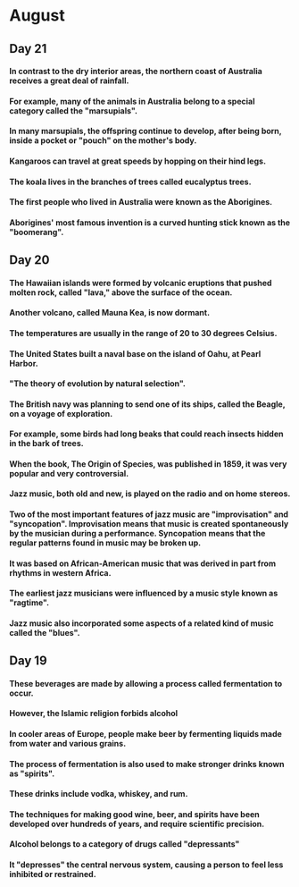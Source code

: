 # August
## Day 21
#### In contrast to the dry interior areas, the northern coast of Australia receives a great deal of rainfall.

#### For example, many of the animals in Australia belong to a special category called the "marsupials".

#### In many marsupials, the offspring continue to develop, after being born, inside a pocket or "pouch" on the mother's body.

#### Kangaroos can travel at great speeds by hopping on their hind legs.

#### The koala lives in the branches of trees called eucalyptus trees.

#### The first people who lived in Australia were known as the Aborigines.

#### Aborigines' most famous invention is a curved hunting stick known as the "boomerang".



## Day 20
#### The Hawaiian islands were formed by volcanic eruptions that pushed molten rock, called "lava," above the surface of the ocean.

#### Another volcano, called Mauna Kea, is now dormant.

#### The temperatures are usually in the range of 20 to 30 degrees Celsius.

#### The United States built a naval base on the island of Oahu, at Pearl Harbor.

#### "The theory of evolution by natural selection".

#### The British navy was planning to send one of its ships, called the Beagle, on a voyage of exploration.

#### For example, some birds had long beaks that could reach insects hidden in the bark of trees.

#### When the book, The Origin of Species, was published in 1859, it was very popular and very controversial.

#### Jazz music, both old and new, is played on the radio and on home stereos.

#### Two of the most important features of jazz music are "improvisation" and "syncopation". Improvisation means that music is created spontaneously by the musician during a performance. Syncopation means that the regular patterns found in music may be broken up.

#### It was based on African-American music that was derived in part from rhythms in western Africa.

#### The earliest jazz musicians were influenced by a music style known as "ragtime".

#### Jazz music also incorporated some aspects of a related kind of music called the "blues".


## Day 19
#### These beverages are made by allowing a process called fermentation to occur.

#### However, the Islamic religion forbids alcohol

#### In cooler areas of Europe, people make beer by fermenting liquids made from water and various grains.

#### The process of fermentation is also used to make stronger drinks known as "spirits".

#### These drinks include vodka, whiskey, and rum.

#### The techniques for making good wine, beer, and spirits have been developed over hundreds of years, and require scientific precision.

#### Alcohol belongs to a category of drugs called "depressants"

#### It "depresses" the central nervous system, causing a person to feel less inhibited or restrained.
